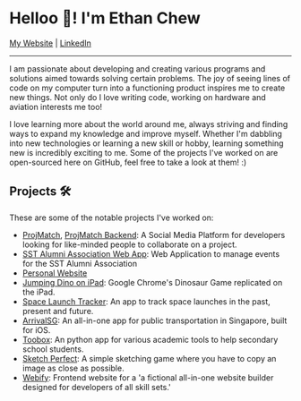 # Helloo 👋! I'm Ethan Chew  
[My Website](https://ethanchew.com) | [LinkedIn](https://go.ethanchew.com/linkedin)

---
I am passionate about developing and creating various programs and solutions aimed towards solving certain problems. The joy of seeing lines of code on my computer turn into a functioning product inspires me to create new things. Not only do I love writing code, working on hardware and aviation interests me too!

I love learning more about the world around me, always striving and finding ways to expand my knowledge and improve myself. Whether I'm dabbling into new technologies or learning a new skill or hobby, learning something new is incredibly exciting to me. Some of the projects I've worked on are open-sourced here on GitHub, feel free to take a look at them! :)

## Projects 🛠
These are some of the notable projects I've worked on:
- [ProjMatch](https://github.com/GeeksHacking/ProjMatch), [ProjMatch Backend](https://github.com/GeeksHacking/ProjMatch-Backend): A Social Media Platform for developers looking for like-minded people to collaborate on a project.
- [SST Alumni Association Web App](https://github.com/sstalumniassociation/web): Web Application to manage events for the SST Alumni Association
- [Personal Website](https://github.com/Ethan-Chew/Personal-Website)
- [Jumping Dino on iPad](https://github.com/Ethan-Chew/Jumping-Dino-iPad): Google Chrome's Dinosaur Game replicated on the iPad.
- [Space Launch Tracker](https://github.com/Ethan-Chew/Space-Launch-Tracker): An app to track space launches in the past, present and future.
- [ArrivalSG](https://github.com/swiftinsg/2021-ArrivalSG): An all-in-one app for public transportation in Singapore, built for iOS.
- [Toobox](https://github.com/Ethan-Chew/toobox): An python app for various academic tools to help secondary school students.
- [Sketch Perfect](https://github.com/Ethan-Chew/SketchPerfect): A simple sketching game where you have to copy an image as close as possible.
- [Webify](https://github.com/Ethan-Chew/Webify): Frontend website for a 'a fictional all-in-one website builder designed for developers of all skill sets.'
